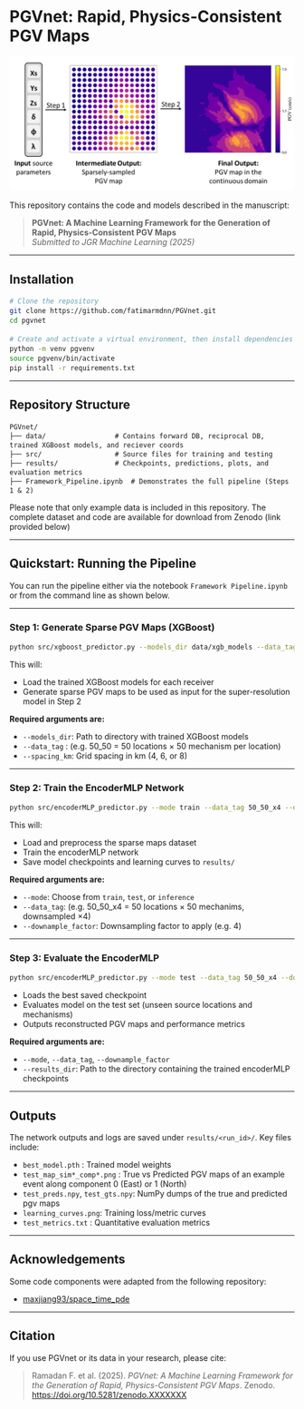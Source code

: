 # PGVnet: Rapid, Physics-Consistent PGV Maps

![PGVnet Pipeline](pgvnet.png)

This repository contains the code and models described in the manuscript:

> **PGVnet: A Machine Learning Framework for the Generation of Rapid, Physics-Consistent PGV Maps**  
> *Submitted to JGR Machine Learning (2025)*


---

##  Installation

```bash
# Clone the repository
git clone https://github.com/fatimarmdnn/PGVnet.git
cd pgvnet

# Create and activate a virtual environment, then install dependencies
python -m venv pgvenv
source pgvenv/bin/activate 
pip install -r requirements.txt
```

---

## Repository Structure

```
PGVnet/
├── data/                 # Contains forward DB, reciprocal DB, trained XGBoost models, and reciever coords 
├── src/                  # Source files for training and testing
├── results/              # Checkpoints, predictions, plots, and evaluation metrics
├── Framework_Pipeline.ipynb  # Demonstrates the full pipeline (Steps 1 & 2)
```
Please note that only example data is included in this repository. The complete dataset and code are available for download from Zenodo (link provided below)

---

##  Quickstart: Running the Pipeline

You can run the pipeline either via the notebook `Framework Pipeline.ipynb` or from the command line as shown below.

---

### Step 1: Generate Sparse PGV Maps (XGBoost)

```bash
python src/xgboost_predictor.py --models_dir data/xgb_models --data_tag 50_50 --spacing_km 4
```

This will:

- Load the trained XGBoost models for each receiver
- Generate sparse PGV maps to be used as input for the super-resolution model in Step 2

**Required arguments are:**

- `--models_dir`: Path to directory with trained XGBoost models 
- `--data_tag`  : (e.g. 50_50 = 50 locations × 50 mechanism per location)
- `--spacing_km`: Grid spacing in km (4, 6, or 8)

---

### Step 2: Train the EncoderMLP Network

```bash
python src/encoderMLP_predictor.py --mode train --data_tag 50_50_x4 --downsample_factor 4 
```

This will:

- Load and preprocess the sparse maps dataset
- Train the encoderMLP network
- Save model checkpoints and learning curves to `results/`

**Required arguments are:**

- `--mode`: Choose from `train`, `test`, or `inference`
- `--data_tag`: (e.g. 50_50_x4 = 50 locations × 50 mechanims, downsampled ×4)
- `--downample_factor`: Downsampling factor to apply (e.g. 4)

---

### Step 3: Evaluate the EncoderMLP

```bash
python src/encoderMLP_predictor.py --mode test --data_tag 50_50_x4 --downsample_factor 4 --results_dir ./results/results_50_50
```

- Loads the best saved checkpoint
- Evaluates model on the test set (unseen source locations and mechanisms)
- Outputs reconstructed PGV maps and performance metrics

**Required arguments are:**

- `--mode`,  `--data_tag`, `--downample_factor`
- `--results_dir`: Path to the directory containing the trained encoderMLP checkpoints

---

## Outputs

The network outputs and logs are saved under `results/<run_id>/`. Key files include:

- `best_model.pth`          : Trained model weights
- `test_map_sim*_comp*.png` : True vs Predicted PGV maps of an example event along component 0 (East) or 1 (North)
- `test_preds.npy`, `test_gts.npy`: NumPy dumps of the true and predicted pgv maps
- `learning_curves.png`: Training loss/metric curves
- `test_metrics.txt`   : Quantitative evaluation metrics

---

## Acknowledgements

Some code components were adapted from the following repository:


- [maxjiang93/space_time_pde](https://github.com/maxjiang93/space_time_pde)

---

## Citation

If you use PGVnet or its data in your research, please cite:

> Ramadan F. et al. (2025). *PGVnet: A Machine Learning Framework for the Generation of Rapid, Physics-Consistent PGV Maps*. Zenodo. https://doi.org/10.5281/zenodo.XXXXXXX

